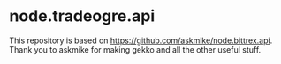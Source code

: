 # node.tradeogre.api
This repository is based on https://github.com/askmike/node.bittrex.api. Thank you to askmike for making gekko and all the other useful stuff.
